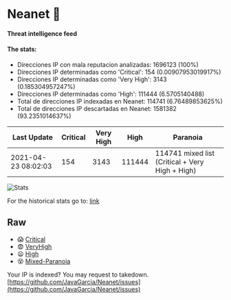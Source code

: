 # Neanet :hocho:
#### Threat intelligence feed
#### The stats:

- Direcciones IP con mala reputacion analizadas: 1696123 (100%)
- Direcciones IP determinadas como 'Critical':  154 (0.00907953019917%)
- Direcciones IP determinadas como 'Very High':  3143 (0.185304957247%)
- Direcciones IP determinadas como 'High':  111444 (6.5705140488)
- Total de direcciones IP indexadas en Neanet:  114741 (6.76489853625%)
- Total de direcciones IP descartadas en Neanet:  1581382 (93.2351014637%)

| Last Update | Critical | Very High | High | Paranoia |
| --- | --- | --- | --- | --- |
| 2021-04-23 08:02:03 | 154 | 3143 | 111444 | 114741 mixed list (Critical + Very High + High)|

![Stats](https://docs.google.com/spreadsheets/d/e/2PACX-1vSnaNMIXVabIpDJjufMlzH7poXnshF3mgd8Is1g9ytUEzVsP5my4Trn8f-xkoLLQ38xpL3HtmUexLo6/pubchart?oid=501124687&format=image)

For the historical stats go to: [link](/stats.csv)
## Raw
- :scream: [Critical](https://raw.githubusercontent.com/JavaGarcia/Neanet/master/blacklists/neanet_critical.txt)
- :fearful: [VeryHigh](https://raw.githubusercontent.com/JavaGarcia/Neanet/master/blacklists/neanet_veryHigh.txtt)
- :frowning: [High](https://raw.githubusercontent.com/JavaGarcia/Neanet/master/blacklists/neanet_high.txt)
- :dizzy_face: [Mixed-Paranoia](https://raw.githubusercontent.com/JavaGarcia/Neanet/master/blacklists/neanet_all.txt)


Your IP is indexed? You may request to takedown. [https://github.com/JavaGarcia/Neanet/issues](https://github.com/JavaGarcia/Neanet/issues)


































































































































































































































































































































































































































































































































































































































































































































































































































































































































































































































































































































































































































































































































































































































































































































































































































































































































































































































































































































































































































































































































































































































































































































































































































































































































































































































































































































































































































































































































































































































































































































































































































































































































































































































































































































































































































































































































































































































































































































































































































































































































































































































































































































































































































































































































































































































































































































































































































































































































































































































































































































































































































































































































































































































































































































































































































































































































































































































































































































































































































